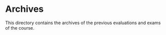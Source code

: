 # Archives

This directory contains the archives of the previous evaluations and exams of the course.
